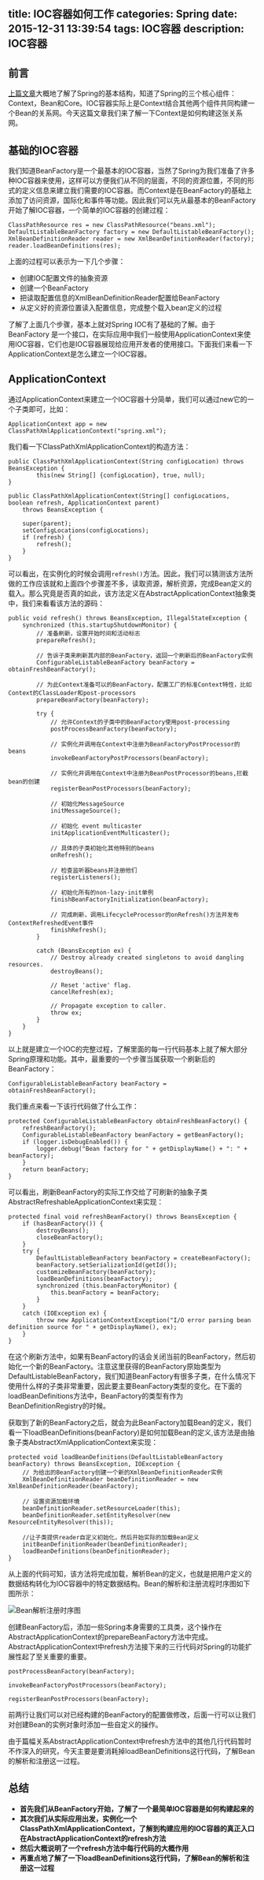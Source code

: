 title: IOC容器如何工作
categories: Spring
date: 2015-12-31 13:39:54
tags: IOC容器
description: IOC容器
---

## 前言

[上篇文章](http://rason.me/2015/12/28/Spring-Structure/)大概地了解了Spring的基本结构，知道了Spring的三个核心组件：Context，Bean和Core。IOC容器实际上是Context结合其他两个组件共同构建一个Bean的关系网。今天这篇文章我们来了解一下Context是如何构建这张关系网。

## 基础的IOC容器

我们知道BeanFactory是一个最基本的IOC容器，当然了Spring为我们准备了许多种IOC容器来使用，这样可以方便我们从不同的层面，不同的资源位置，不同的形式的定义信息来建立我们需要的IOC容器。而Context是在BeanFactory的基础上添加了访问资源，国际化和事件等功能。因此我们可以先从最基本的BeanFactory开始了解IOC容器，一个简单的IOC容器的创建过程：

```
ClassPathResource res = new ClassPathResource("beans.xml");  
DefaultListableBeanFactory factory = new DefaultListableBeanFactory();  
XmlBeanDefinitionReader reader = new XmlBeanDefinitionReader(factory);  
reader.loadBeanDefinitions(res);  
```

上面的过程可以表示为一下几个步骤：

- 创建IOC配置文件的抽象资源
- 创建一个BeanFactory
- 把读取配置信息的XmlBeanDefinitionReader配置给BeanFactory
- 从定义好的资源位置读入配置信息，完成整个载入bean定义的过程

了解了上面几个步骤，基本上就对Spring IOC有了基础的了解。由于BeanFactory 是一个接口，在实际应用中我们一般使用ApplicationContext来使用IOC容器，它们也是IOC容器展现给应用开发者的使用接口。下面我们来看一下ApplicationContext是怎么建立一个IOC容器。

<!-- more -->

## ApplicationContext

通过ApplicationContext来建立一个IOC容器十分简单，我们可以通过new它的一个子类即可，比如：

```
ApplicationContext app = new ClassPathXmlApplicationContext("spring.xml");
```

我们看一下ClassPathXmlApplicationContext的构造方法：

```
public ClassPathXmlApplicationContext(String configLocation) throws BeansException {
		this(new String[] {configLocation}, true, null);
}

public ClassPathXmlApplicationContext(String[] configLocations, boolean refresh, ApplicationContext parent)
	throws BeansException {

	super(parent);
	setConfigLocations(configLocations);
	if (refresh) {
		refresh();
	}
}
```
可以看出，在实例化的时候会调用`refresh()`方法。因此，我们可以猜测该方法所做的工作应该就和上面四个步骤差不多，读取资源，解析资源，完成Bean定义的载入。那么究竟是否真的如此，该方法定义在AbstractApplicationContext抽象类中，我们来看看该方法的源码：

```
public void refresh() throws BeansException, IllegalStateException {
	synchronized (this.startupShutdownMonitor) {
		// 准备刷新，设置开始时间和活动标志
		prepareRefresh();

		// 告诉子类来刷新其内部的BeanFactory，返回一个刷新后的BeanFactory实例
		ConfigurableListableBeanFactory beanFactory = obtainFreshBeanFactory();

		// 为此Context准备可以的BeanFactory，配置工厂的标准Context特性，比如Context的ClassLoader和post-processors
		prepareBeanFactory(beanFactory);

		try {
			// 允许Context的子类中的BeanFactory使用post-processing
			postProcessBeanFactory(beanFactory);

			// 实例化并调用在Context中注册为BeanFactoryPostProcessor的beans 
			invokeBeanFactoryPostProcessors(beanFactory);

			// 实例化并调用在Context中注册为BeanPostProcessor的beans,拦截bean的创建
			registerBeanPostProcessors(beanFactory);

			// 初始化MessageSource
			initMessageSource();

			// 初始化 event multicaster
			initApplicationEventMulticaster();

			// 具体的子类初始化其他特别的beans
			onRefresh();

			// 检查监听器beans并注册他们
			registerListeners();

			// 初始化所有的non-lazy-init单例
			finishBeanFactoryInitialization(beanFactory);

			// 完成刷新，调用LifecycleProcessor的onRefresh()方法并发布ContextRefreshedEvent事件
			finishRefresh();
		}

		catch (BeansException ex) {
			// Destroy already created singletons to avoid dangling resources.
			destroyBeans();

			// Reset 'active' flag.
			cancelRefresh(ex);

			// Propagate exception to caller.
			throw ex;
		}
	}
}
```

以上就是建立一个IOC的完整过程，了解里面的每一行代码基本上就了解大部分Spring原理和功能。其中，最重要的一个步骤当属获取一个刷新后的BeanFactory：

```
ConfigurableListableBeanFactory beanFactory = obtainFreshBeanFactory();
```

我们重点来看一下该行代码做了什么工作：

```
protected ConfigurableListableBeanFactory obtainFreshBeanFactory() {
	refreshBeanFactory();
	ConfigurableListableBeanFactory beanFactory = getBeanFactory();
	if (logger.isDebugEnabled()) {
		logger.debug("Bean factory for " + getDisplayName() + ": " + beanFactory);
	}
	return beanFactory;
}
```

可以看出，刷新BeanFactory的实际工作交给了可刷新的抽象子类AbstractRefreshableApplicationContext来实现：

```
protected final void refreshBeanFactory() throws BeansException {
	if (hasBeanFactory()) {
		destroyBeans();
		closeBeanFactory();
	}
	try {
		DefaultListableBeanFactory beanFactory = createBeanFactory();
		beanFactory.setSerializationId(getId());
		customizeBeanFactory(beanFactory);
		loadBeanDefinitions(beanFactory);
		synchronized (this.beanFactoryMonitor) {
			this.beanFactory = beanFactory;
		}
	}
	catch (IOException ex) {
		throw new ApplicationContextException("I/O error parsing bean definition source for " + getDisplayName(), ex);
	}
}
```

在这个刷新方法中，如果有BeanFactory的话会关闭当前的BeanFactory，然后初始化一个新的BeanFactory。注意这里获得的BeanFactory原始类型为DefaultListableBeanFactory，我们知道BeanFactory有很多子类，在什么情况下使用什么样的子类非常重要，因此要主要BeanFactory类型的变化。在下面的loadBeanDefinitions方法中，BeanFactory的类型有作为BeanDefinitionRegistry的时候。

获取到了新的BeanFactory之后，就会为此BeanFactory加载Bean的定义，我们看一下loadBeanDefinitions(beanFactory)是如何加载Bean的定义,该方法是由抽象子类AbstractXmlApplicationContext来实现：

```
protected void loadBeanDefinitions(DefaultListableBeanFactory beanFactory) throws BeansException, IOException {
	// 为给出的BeanFactory创建一个新的XmlBeanDefinitionReader实例
	XmlBeanDefinitionReader beanDefinitionReader = new XmlBeanDefinitionReader(beanFactory);

	// 设置资源加载环境
	beanDefinitionReader.setResourceLoader(this);
	beanDefinitionReader.setEntityResolver(new ResourceEntityResolver(this));

	//让子类提供reader自定义初始化，然后开始实际的加载Bean定义
	initBeanDefinitionReader(beanDefinitionReader);
	loadBeanDefinitions(beanDefinitionReader);
}
```

从上面的代码可知，该方法将完成加载，解析Bean的定义，也就是把用户定义的数据结构转化为IOC容器中的特定数据结构。Bean的解析和注册流程时序图如下图所示：

![Bean解析注册时序图](https://raw.githubusercontent.com/rason/rason.github.io/master/image/springloadBeanDefinitions.jpg)

创建BeanFactory后，添加一些Spring本身需要的工具类，这个操作在AbstractApplicationContext的prepareBeanFactory方法中完成。AbstractApplicationContext中refresh方法接下来的三行代码对Spring的功能扩展性起了至关重要的重要。

```
postProcessBeanFactory(beanFactory);

invokeBeanFactoryPostProcessors(beanFactory);

registerBeanPostProcessors(beanFactory);
```

前两行让我们可以对已经构建的BeanFactory的配置做修改，后面一行可以让我们对创建Bean的实例对象时添加一些自定义的操作。

由于篇幅关系AbstractApplicationContext中refresh方法中的其他几行代码暂时不作深入的研究，今天主要是要消耗掉loadBeanDefinitions这行代码，了解Bean的解析和注册这一过程。

## 总结

- **首先我们从BeanFactory开始，了解了一个最简单IOC容器是如何构建起来的**
- **其次我们从实际应用出发，实例化一个ClassPathXmlApplicationContext，了解到构建应用的IOC容器的真正入口在AbstractApplicationContext的refresh方法**
- **然后大概说明了一个refresh方法中每行代码的大概作用**
- **再重点地了解了一下loadBeanDefinitions这行代码，了解Bean的解析和注册这一过程**
